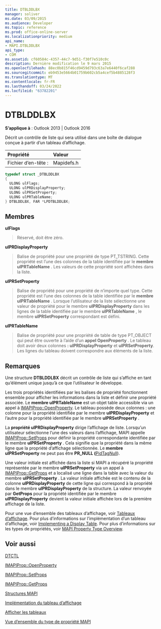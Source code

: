 ```yaml
---
title: DTBLDDLBX
manager: soliver
ms.date: 03/09/2015
ms.audience: Developer
ms.topic: reference
ms.prod: office-online-server
ms.localizationpriority: medium
api_name:
- MAPI.DTBLDDLBX
api_type:
- COM
ms.assetid: cf60584c-4357-44c7-9d51-f30f7e510c0c
description: Dernière modification le 9 mars 2015
ms.openlocfilehash: 88ec0b815f46cd9459d793c63a7e6440f6caf288
ms.sourcegitcommit: eb9453e5664b01759b602cb5a4cef5b4885128f3
ms.translationtype: MT
ms.contentlocale: fr-FR
ms.lasthandoff: 03/24/2022
ms.locfileid: "63782201"
---
```

# <a name="dtblddlbx"></a>DTBLDDLBX

  
  
**S’applique à** : Outlook 2013 | Outlook 2016 
  
Décrit un contrôle de liste qui sera utilisé dans une boîte de dialogue conçue à partir d’un tableau d’affichage.
  
|Propriété|Valeur|
|:-----|:-----|
|Fichier d’en-tête :  <br/> |Mapidefs.h  <br/> |
   
```cpp
typedef struct _DTBLDDLBX
{
  ULONG ulFlags;
  ULONG ulPRDisplayProperty;
  ULONG ulPRSetProperty;
  ULONG ulPRTableName;
} DTBLDDLBX, FAR *LPDTBLDDLBX;

```

## <a name="members"></a>Membres

 **ulFlags**
  
> Réservé, doit être zéro. 
    
 **ulPRDisplayProperty**
  
> Balise de propriété pour une propriété de type PT_TSTRING. Cette propriété est l’une des colonnes de la table identifiée par le **membre ulPRTableName** . Les valeurs de cette propriété sont affichées dans la liste. 
    
 **ulPRSetProperty**
  
> Balise de propriété pour une propriété de n’importe quel type. Cette propriété est l’une des colonnes de la table identifiée par le **membre ulPRTableName** . Lorsque l’utilisateur de la liste sélectionne une valeur de propriété pour le membre **ulPRDisplayProperty** dans les lignes de la table identifiée par le membre **ulPRTableName** , le membre **ulPRSetProperty** correspondant est défini. 
    
 **ulPRTableName**
  
> Balise de propriété pour une propriété de table de type PT_OBJECT qui peut être ouverte à l’aide d’un **appel OpenProperty** . Le tableau doit avoir deux colonnes **: ulPRDisplayProperty** et **ulPRSetProperty**. Les lignes du tableau doivent correspondre aux éléments de la liste.
    
## <a name="remarks"></a>Remarques

Une structure **DTBLDDLBX** décrit un contrôle de liste qui s’affiche en tant qu’élément unique jusqu’à ce que l’utilisateur le développe. 
  
Les trois propriétés identifiées par les balises de propriété fonctionnent ensemble pour afficher les informations dans la liste et définir une propriété associée. Le **membre ulPRTableName** est un objet table accessible via un appel à [IMAPIProp::OpenProperty](imapiprop-openproperty.md). Le tableau possède deux colonnes : une colonne pour la propriété identifiée par le membre **ulPRDisplayProperty** et l’autre pour la propriété identifiée par le membre **ulPRSetProperty** . 
  
La **propriété ulPRDisplayProperty** dirige l’affichage de liste. Lorsqu’un utilisateur sélectionne l’une des valeurs dans l’affichage, MAPI appelle [IMAPIProp::SetProps](imapiprop-setprops.md) pour définir la propriété correspondante identifiée par le membre **ulPRSetProperty** . Cela signifie que la propriété dans la même ligne que la propriété d’affichage sélectionnée. Le **membre ulPRSetProperty** ne peut pas être **PR_NULL (**[PidTagNull](pidtagnull-canonical-property.md)).
  
Une valeur initiale est affichée dans la liste si MAPI a récupéré la propriété représentée par le membre **ulPRSetProperty** via un appel à [IMAPIProp::GetProps](imapiprop-getprops.md) et a localisé une ligne dans la table avec la valeur du membre **ulPRSetProperty** . La valeur initiale affichée est le contenu de la colonne **ulPRDisplayProperty** de cette ligne qui correspond à la propriété dans le membre **ulPRDisplayProperty** de la structure. La valeur renvoyée par **GetProps** pour la propriété identifiée par le membre **ulPRDisplayProperty** devient la valeur initiale affichée lors de la première affichage de la liste. 
  
Pour une vue d’ensemble des tableaux d’affichage, voir [Tableaux d’affichage](display-tables.md). Pour plus d’informations sur l’implémentation d’un tableau d’affichage, voir [Implementing a Display Table](display-table-implementation.md). Pour plus d’informations sur les types de propriétés, voir [MAPI Property Type Overview](mapi-property-type-overview.md).
  
## <a name="see-also"></a>Voir aussi



[DTCTL](dtctl.md)
  
[IMAPIProp::OpenProperty](imapiprop-openproperty.md)
  
[IMAPIProp::SetProps](imapiprop-setprops.md)
  
[IMAPIProp::GetProps](imapiprop-getprops.md)


[Structures MAPI](mapi-structures.md)
  
[Implémentation du tableau d’affichage](display-table-implementation.md)
  
[Afficher les tableaux](display-tables.md)
  
[Vue d’ensemble du type de propriété MAPI](mapi-property-type-overview.md)

